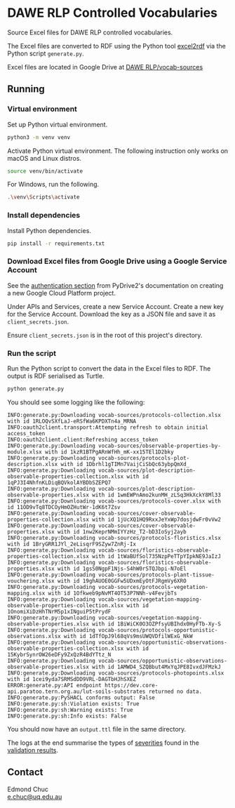 # DAWE RLP Controlled Vocabularies

Source Excel files for DAWE RLP controlled vocabularies.

The Excel files are converted to RDF using the Python tool [excel2rdf](https://pypi.org/project/excel2rdf/) via the Python script `generate.py`.

Excel files are located in Google Drive at [DAWE RLP/vocab-sources](https://drive.google.com/drive/u/1/folders/15wH8Gphq9eIlRO6swctk87yRzE6UtFMu)

## Running

### Virtual environment
Set up Python virtual environment.

```bash
python3 -m venv venv
```

Activate Python virtual environment. The following instruction only works on macOS and Linux distros.

```bash
source venv/bin/activate
```

For Windows, run the following.

```bash
.\venv\Scripts\activate
```

### Install dependencies
Install Python dependencies.
```bash
pip install -r requirements.txt
```

### Download Excel files from Google Drive using a Google Service Account

See the [authentication section](https://docs.iterative.ai/PyDrive2/quickstart/#authentication) from PyDrive2's documentation on creating a new Google Cloud Platform project. 

Under APIs and Services, create a new Service Account. Create a new key for the Service Account. Download the key as a JSON file and save it as `client_secrets.json`. 

Ensure `client_secrets.json` is in the root of this project's directory.

### Run the script
Run the Python script to convert the data in the Excel files to RDF. The output is RDF serialised as Turtle.

```bash
python generate.py
```

You should see some logging like the following:

```
INFO:generate.py:Downloading vocab-sources/protocols-collection.xlsx with id 1RLOQvSXfLaJ-eRSfWa6KPDXTn4a_MRNA
INFO:oauth2client.transport:Attempting refresh to obtain initial access_token
INFO:oauth2client.client:Refreshing access_token
INFO:generate.py:Downloading vocab-sources/observable-properties-by-module.xlsx with id 1kzR1BTPgARnWfHh_mK-xx15TEl1D2bky
INFO:generate.py:Downloading vocab-sources/protocols-plot-description.xlsx with id 1Dbrhl1gTIMn7VaijCiSbQc63ybpQmXd_
INFO:generate.py:Downloading vocab-sources/plot-description-observable-properties-collection.xlsx with id 1qPJ3I4NhfnKLDiqBQVkolAYBDbSZEPQ7
INFO:generate.py:Downloading vocab-sources/plot-description-observable-properties.xlsx with id 1wmEWPnAmo2kunMH_zLSq3HkXckY8Ml33
INFO:generate.py:Downloading vocab-sources/protocols-cover.xlsx with id 11OD9vTq8TDCOyHmOZHutWr-1dK6t7Zsv
INFO:generate.py:Downloading vocab-sources/cover-observable-properties-collection.xlsx with id 1jUcXQ1HQ9RxxJeYxWp7dosjdwFr0vVw2
INFO:generate.py:Downloading vocab-sources/cover-observable-properties.xlsx with id 1nw2KeprNMmIYYzHz_T2-bD3IoSyj2ayb
INFO:generate.py:Downloading vocab-sources/protocols-floristics.xlsx with id 1BryGRR1JYl_2eLisqrF9SZyw7ZnRj-Ix
INFO:generate.py:Downloading vocab-sources/floristics-observable-properties-collection.xlsx with id 1tWaBUfSol735NzpPeTTpYIpkNE9JaIzJ
INFO:generate.py:Downloading vocab-sources/floristics-observable-properties.xlsx with id 1gsS0NgpF1Njs-S4hW0rSTQJbpi-N7oEl
INFO:generate.py:Downloading vocab-sources/protocols-plant-tissue-vouchering.xlsx with id 19ghAUOE0GGFw5UDxmEyOtFJRgmVy6XRO
INFO:generate.py:Downloading vocab-sources/protocols-vegetation-mapping.xlsx with id 1Ofkweb9pNvMT4OT53P7NNh-v4FevjbTs
INFO:generate.py:Downloading vocab-sources/vegetation-mapping-observable-properties-collection.xlsx with id 1OnomiXiDzHhTNrM5p1xINguiP5tPrydF
INFO:generate.py:Downloading vocab-sources/vegetation-mapping-observable-properties.xlsx with id 1BiWiCK0O3OZPfsyUBIhdx0HyFTb-Xy-S
INFO:generate.py:Downloading vocab-sources/protocols-opportunistic-observations.xlsx with id 1dTfOpJ9l68qVs9msUWQVDfilWExG_NkW
INFO:generate.py:Downloading vocab-sources/opportunistic-observations-observable-properties-collection.xlsx with id 15KybrSynrOW26eDFy9ZxQzR4BdYTtz_N
INFO:generate.py:Downloading vocab-sources/opportunistic-observations-observable-properties.xlsx with id 1AMWD4_SZQBbut4MxYqJPE8IvxdJFMzkJ
INFO:generate.py:Downloading vocab-sources/protocols-photopoints.xlsx with id 1cei9yda7SRMSdDD9VRL-DAGTbHJhSXEZ
ERROR:generate.py:API endpoint https://dev.core-api.paratoo.tern.org.au/lut-soils-substrates returned no data.
INFO:generate.py:PySHACL conforms output: False
INFO:generate.py:sh:Violation exists: True
INFO:generate.py:sh:Warning exists: True
INFO:generate.py:sh:Info exists: False
```

You should now have an `output.ttl` file in the same directory.

The logs at the end summarise the types of [severities](https://www.w3.org/TR/shacl/#results-severity) found in the [validation results](https://www.w3.org/TR/shacl/#results-validation-result). 

## Contact

Edmond Chuc  
e.chuc@uq.edu.au
